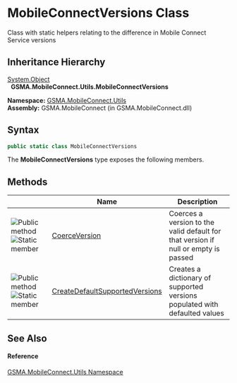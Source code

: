 MobileConnectVersions Class
===========================
Class with static helpers relating to the difference in Mobile Connect Service versions


Inheritance Hierarchy
---------------------
[System.Object][1]  
  **GSMA.MobileConnect.Utils.MobileConnectVersions**  

**Namespace:** [GSMA.MobileConnect.Utils][2]  
**Assembly:** GSMA.MobileConnect (in GSMA.MobileConnect.dll)

Syntax
------

```csharp
public static class MobileConnectVersions
```

The **MobileConnectVersions** type exposes the following members.


Methods
-------

                                 | Name                                | Description                                                                        
-------------------------------- | ----------------------------------- | ---------------------------------------------------------------------------------- 
![Public method]![Static member] | [CoerceVersion][3]                  | Coerces a version to the valid default for that version if null or empty is passed 
![Public method]![Static member] | [CreateDefaultSupportedVersions][4] | Creates a dictionary of supported versions populated with defaulted values         


See Also
--------

#### Reference
[GSMA.MobileConnect.Utils Namespace][2]  

[1]: http://msdn.microsoft.com/en-us/library/e5kfa45b
[2]: ../README.md
[3]: CoerceVersion.md
[4]: CreateDefaultSupportedVersions.md
[5]: ../../_icons/Help.png
[Public method]: ../../_icons/pubmethod.gif "Public method"
[Static member]: ../../_icons/static.gif "Static member"